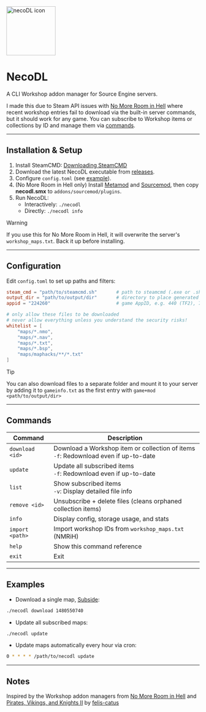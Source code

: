 <img height="128" alt="necoDL icon" src="https://github.com/user-attachments/assets/65c94234-faca-4b64-9487-e91cf232f543" />

# NecoDL

A CLI Workshop addon manager for Source Engine servers.

I made this due to Steam API issues with [No More Room in Hell](https://steamcommunity.com/app/224260/workshop/) where recent workshop entries fail to download via the built-in server commands, but it should work for any game.
You can subscribe to Workshop items or collections by ID and manage them via [commands](#commands).  

---

## Installation & Setup

1. Install SteamCMD: [Downloading SteamCMD](https://developer.valvesoftware.com/wiki/SteamCMD#Downloading_SteamCMD)  
2. Download the latest NecoDL executable from [releases](https://github.com/dysphie/neco-dl/releases).  
3. Configure `config.toml` (see [example](#configuration)).  
4. (No More Room in Hell only) Install [Metamod](https://www.sourcemm.net/downloads.php/?branch=stable) and [Sourcemod](https://www.sourcemm.net/downloads.php?branch=stable), then copy **necodl.smx** to `addons/sourcemod/plugins`.  
5. Run NecoDL:  
   * Interactively: `./necodl`  
   * Directly: `./necodl info`  

> [!WARNING]  
> If you use this for No More Room in Hell, it will overwrite the server's `workshop_maps.txt`. Back it up before installing.

---

## Configuration

Edit `config.toml` to set up paths and filters:

```toml
steam_cmd = "path/to/steamcmd.sh"       # path to steamcmd (.exe or .sh)
output_dir = "path/to/output/dir"       # directory to place generated files, usually your server's root
appid = "224260"                        # game AppID, e.g. 440 (TF2), 730 (CS:GO)

# only allow these files to be downloaded
# never allow everything unless you understand the security risks!
whitelist = [
    "maps/*.nmo",
    "maps/*.nav",
    "maps/*.txt",
    "maps/*.bsp",
    "maps/maphacks/**/*.txt"
]
````

> [!TIP]
> You can also download files to a separate folder and mount it to your server by adding it to `gameinfo.txt` as the first entry with `game+mod <path/to/output/dir>`

---

## Commands

| Command         | Description                                                                                           |
| --------------- | ----------------------------------------------------------------------------------------------------- |
| `download <id>` | Download a Workshop item or collection of items              <br>`-f`: Redownload even if up-to-date  |
| `update`        | Update all subscribed items                                   <br>`-f`: Redownload even if up-to-date |
| `list`          | Show subscribed items                                        <br>`-v`: Display detailed file info     |
| `remove <id>`   | Unsubscribe + delete files (cleans orphaned collection items)                                         |
| `info`          | Display config, storage usage, and stats                                                              |
| `import <path>` | Import workshop IDs from `workshop_maps.txt` (NMRiH)                                                  |
| `help`          | Show this command reference                                                                           |
| `exit`          | Exit                                                                                                  |

---

## Examples

* Download a single map, [Subside](https://steamcommunity.com/sharedfiles/filedetails/?id=1480550740):

```bash
./necodl download 1480550740
```

* Update all subscribed maps:

```bash
./necodl update
```

* Update maps automatically every hour via cron:

```bash
0 * * * * /path/to/necodl update
```

---

## Notes

Inspired by the Workshop addon managers from [No More Room in Hell](https://store.steampowered.com/app/224260/No_More_Room_in_Hell/) and [Pirates, Vikings, and Knights II](https://store.steampowered.com/app/253210/Pirates_Vikings_and_Knights_II/) by [felis-catus](https://github.com/felis-catus)

